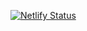 [![Netlify Status](https://api.netlify.com/api/v1/badges/9b8a0970-12c1-43da-9e34-7793383daf64/deploy-status)](https://app.netlify.com/projects/pisaster/deploys)
